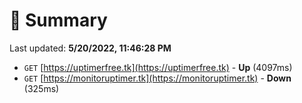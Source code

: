 # 📖 Summary
Last updated: **5/20/2022, 11:46:28 PM**

- `GET` [https://uptimerfree.tk](https://uptimerfree.tk) - **Up** (4097ms)
- `GET` [https://monitoruptimer.tk](https://monitoruptimer.tk) - **Down** (325ms)
